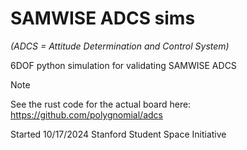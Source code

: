 # SAMWISE ADCS sims
*(ADCS = Attitude Determination and Control System)*

6DOF python simulation for validating SAMWISE ADCS

> [!NOTE]
> See the rust code for the actual board here:
> https://github.com/polygnomial/adcs

Started 10/17/2024
Stanford Student Space Initiative
